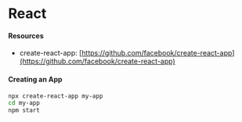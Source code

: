 # React

#### Resources

* create-react-app: [https://github.com/facebook/create-react-app](https://github.com/facebook/create-react-app)

#### Creating an App

```bash
npx create-react-app my-app
cd my-app
npm start
```


